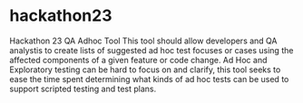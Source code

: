 # hackathon23
Hackathon 23 QA Adhoc Tool
This tool should allow developers and QA analystis to create lists of suggested ad hoc test focuses or cases using the affected components of a given feature or code change.
Ad Hoc and Exploratory testing can be hard to focus on and clarify, this tool seeks to ease the time spent determining what kinds of ad hoc tests can be used to support
scripted testing and test plans.
